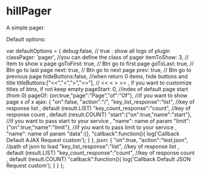 # hillPager
A simple pager.

Default options:

var defaultOptions = {
            debug:false, // true : show all logs of plugin
            classPager: 'pager', //you can define the class of pager 
            itemToShow: 3, // Item to show x page 
            goToFirst: true, // Btn go to first page 
            goToLast: true, // Btn go to last page 
            next: true, // Btn go to next page 
            prev: true, // Btn go to previous page
            hideButtons:false, //when return 0 items, hide buttons and title
            titleButtons:["<<","<",">",">>"], // << < > >> , if you want to customize titles of btns, if not keep empty
            pageStart: 0, //index of default page start (from 0)
            pageOf: {on:true,"page":"Page","of":"Of"}, //if you want to show page x of x
            ajax: {
                "on":false,
                "action":"/",
                "key_list_response":"list", //key of response list , default (result.LIST)
                "key_count_response":"count", //key of response count , default (result.COUNT)
                "start":{"on":true,"name":"start"}, //if you want to pass start to your service , "name": name of param
                "limit":{"on":true,"name":"limit"}, //if you want to pass limit to your service , "name": name of param
                "data":{},
                "callback":function(){
                    log('Callback Default AJAX Request custom');
                }
            }, 
            json: {
                "on":true,
                "action":"test.json", //path of json to load 
                "key_list_response":"list", //key of response list , default (result.LIST)
                "key_count_response":"count", //key of response count , default (result.COUNT)
                "callback":function(){
                    log('Callback Default JSON Request custom');
                }
            }
        };
